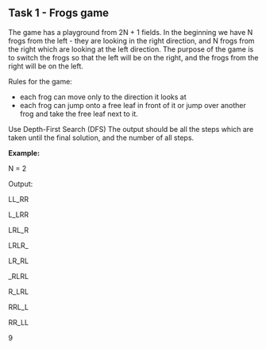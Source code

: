 ## Task 1 - Frogs game

The game has a playground from 2N + 1 fields. In the beginning we have N frogs from the left - they are looking in the right direction, and N frogs from the right which are looking at the left direction. The purpose of the game is to switch the frogs so that the left will be on the right, and the frogs from the right will be on the left.

Rules for the game:
- each frog can move only to the direction it looks at
- each frog can jump onto a free leaf in front of it or jump over another frog and take the free leaf next to it.

Use Depth-First Search (DFS)
The output should be all the steps which are taken until the final solution, and the number of all steps.

<b>Example:</b>

N = 2

Output:

LL_RR

L_LRR

LRL_R

LRLR_

LR_RL

_RLRL

R_LRL

RRL_L

RR_LL


9
